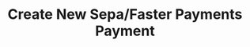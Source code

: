 ---
title: Create New Sepa/Faster Payments Payment
excerpt: >-
  Initiates a Sepa/Faster Payments payment order with a new account. Returns
  destination account info.

  Must be paid before the returned expiration date (5 minutes).
api:
  file: swagger (2).json
  operationId: IbanCheckout
hidden: false
---